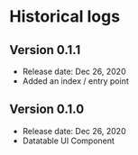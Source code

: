 # Historical logs

## Version 0.1.1

- Release date: Dec 26, 2020
- Added an index / entry point

## Version 0.1.0

- Release date: Dec 26, 2020
- Datatable UI Component
